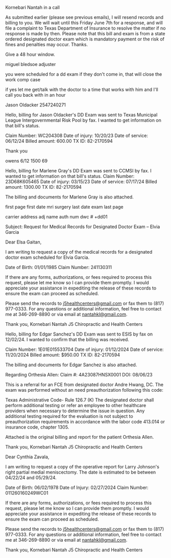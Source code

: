 
Kornebari Nantah in a call



As submitted earlier (please see previous emails), I will resend records and billing to you.  We will wait until this Friday June 7th for a response, and will file a complaint to Texas Department of Insurance to resolve the matter if no response is made by then.  Please note that this bill and exam is from a state ordered designated doctor exam which is mandatory payment or the risk of fines and penalties may occur.  Thanks.

Give a 48 hour window.


miguel bledsoe
adjuster

you were scheduled for a dd exam
if they don't come in, that will close the work comp case

if yes let me get/talk with the doctor to a time that works with him and I'll call you back with in an hour

Jason Oldacker 2547240271




Hello, billing for Jason Oldacker's DD Exam was sent to Texas Municipal League Intergovernmental Risk Pool by fax. I wanted to get information on that bill's status.

Claim Number: WC204308
Date of injury: 10/20/23
Date of service: 06/12/24
Billed amount: 600.00
TX ID: 82-2170594

Thank you

owens
6/12
1500
69


Hello, billing for Marlene Gray's DD Exam was sent to CCMSI by fax.
I wanted to get information on that bill's status.
Claim Number: 23D68K605465
Date of injury: 03/15/23
Date of service: 07/17/24
Billed amount: 1300.00
TX ID: 82-2170594

The billing and documents for Marlene Gray is also attached.

<!-- 3212352391

ext 236
8592644061

follow up of emails
Lucia S

 2/6/22
 mmi/ir ex in

9724439062


lat shep
1500
69
mmi ir
2/13
wp







1500
w9
refer
fce repo


l campos
north central surgical center
 (214) 265-2810

closes at 4:30


jr 5012512920 -->



<!-- Latonya Shepard 1st visit
214-866-1136



Lucia S 1st visit
denied

972-372-6126 Amanda Deets
972-372-6173

ltony 2/6 >>> next week
407-660-0339

4/9/24
paid in full


lucia


bled bill and fce adjust
6244 vm

Valley
80 miles from the mexican border -->

first page
first date
mri
surgery
last date
exam
last page

carrier address
adj name
auth num dwc # +dd01




<!-- Compensible and disputed for De La Rosa
esis or ombudsman

Check the status the deanna and danny


834 -->

<!-- Dear [Medical Records Department / Contact Name],

I am writing to request a copy of medical records for a designated doctor exam scheduled for [Patient’s Full Name], Date of Birth: [Patient’s Date of Birth]. This request is being made as part of the patient’s assessment for [Worker’s Compensation / Disability / Legal Requirement, if applicable].

Please include all relevant records, such as:

Consultation notes
Diagnostic reports (X-rays, MRIs, CT scans, lab results, etc.)
Treatment and medication history
Surgery reports (if any)
Physical therapy or rehabilitation notes
Any other pertinent documentation related to the patient’s condition.
Information for Record Release:

Patient Name: [Patient’s Full Name]
Date of Birth: [Patient’s Date of Birth]
Requestor’s Name: [Your Name and Position, if applicable]
Contact Information: [Your Contact Information]
Delivery Method: [Specify whether you prefer fax, email, or physical copies]
If there are any forms, authorizations, or fees required to process this request, please inform me so that I can provide them promptly. I appreciate your assistance and ask that you expedite the release of these records so the exam can proceed on schedule.

Please contact me at [Your Phone Number] or via email at [Your Email Address] with any questions or for additional information.

Thank you for your prompt attention to this matter. -->


<!-- Subject: Request for Medical Records for Designated Doctor Exam – Elvia Garcia

Dear Elsa Gaitan,

I am writing to request a copy of medical records for a designated doctor exam scheduled for Elvia Garcia.

DOB: 01/01/1985
Claim number: 241130311

If there are any forms, authorizations, or fees required to process this request, please inform me so that I can provide them promptly. I appreciate your assistance and ask that you expedite the release of these records so the exam can proceed on schedule.

The records can also be sent to j5healthcenters@gmail.com or faxed to (817) 977-0333.
Please contact me at 346-269-8890 or via email at nantahkl@gmail.com with any questions or for additional information.

Thank you,
Kornebari Nantah
J5 Chiropractic and Health Centers -->


Subject: Request for Medical Records for Designated Doctor Exam – Elvia Garcia

Dear Elsa Gaitan,

I am writing to request a copy of the medical records for a designated doctor exam scheduled for Elvia Garcia.

Date of Birth: 01/01/1985
Claim Number: 241130311

If there are any forms, authorizations, or fees required to process this request, please let me know so I can provide them promptly. I would appreciate your assistance in expediting the release of these records to ensure the exam can proceed as scheduled.

Please send the records to j5healthcenters@gmail.com or fax them to (817) 977-0333. For any questions or additional information, feel free to contact me at 346-269-8890 or via email at nantahkl@gmail.com.

Thank you,
Kornebari Nantah
J5 Chiropractic and Health Centers


Hello, billing for Edgar Sanchez's DD Exam was sent to ESIS by fax on 12/02/24.
I wanted to confirm that the billing was received.

Claim Number: 1E01E015533704
Date of injury: 01/12/2024
Date of service: 11/20/2024
Billed amount: $950.00
TX ID: 82-2170594

The billing and documents for Edgar Sanchez is also attached.


<!-- Referral; no need for authorization -->
Regarding Orthesia Allen:
Claim #: 4A23087HNSX0001
DOI: 08/06/23

This is a referral for an FCE from designated doctor Andre Hwang, DC.
The exam was performed without an need preauthorization following this code:

Texas Administrative Code- Rule 126.7 (K)
The designated doctor shall perform additional testing or refer an employee to other healthcare providers when necessary to determine the issue in question. Any additional testing required for the evaluation is not subject to preauthorization requirements in accordance with the labor code 413.014 or insurance code, chapter 1305.

Attached is the original billing and report for the patient Orthesia Allen.

Thank you,
Kornebari Nantah
J5 Chiropractic and Health Centers





Dear Cynthia Zavala,

I am writing to request a copy of the operative report for Larry Johnson's right partial medial meniscectomy. The date is estimated to be between 04/22/24 and 05/29/24.

Date of Birth: 06/02/1978
Date of Injury: 02/27/2024
Claim Number: 011260160249WC01

If there are any forms, authorizations, or fees required to process this request, please let me know so I can provide them promptly. I would appreciate your assistance in expediting the release of these records to ensure the exam can proceed as scheduled.

Please send the records to j5healthcenters@gmail.com or fax them to (817) 977-0333. For any questions or additional information, feel free to contact me at 346-269-8890 or via email at nantahkl@gmail.com.

Thank you,
Kornebari Nantah
J5 Chiropractic and Health Centers
